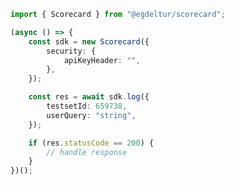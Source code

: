 <!-- Start SDK Example Usage -->
```typescript
import { Scorecard } from "@egdeltur/scorecard";

(async () => {
    const sdk = new Scorecard({
        security: {
            apiKeyHeader: "",
        },
    });

    const res = await sdk.log({
        testsetId: 659738,
        userQuery: "string",
    });

    if (res.statusCode == 200) {
        // handle response
    }
})();

```
<!-- End SDK Example Usage -->